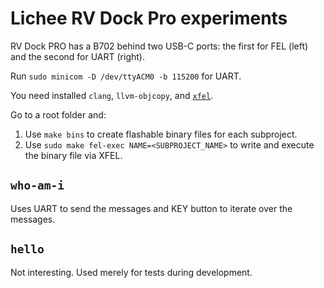 # Lichee RV Dock Pro experiments

RV Dock PRO has a B702 behind two USB-C ports: the first for FEL (left) and
the second for UART (right).

Run `sudo minicom -D /dev/ttyACM0 -b 115200` for UART.

You need installed `clang`, `llvm-objcopy`, and [`xfel`](https://github.com/xboot/xfel).

Go to a root folder and:

1. Use `make bins` to create flashable binary files for each subproject.
2. Use `sudo make fel-exec NAME=<SUBPROJECT_NAME>` to write and execute the
   binary file via XFEL.

## `who-am-i`

Uses UART to send the messages and KEY button to iterate over the messages.

## `hello`

Not interesting. Used merely for tests during development.
